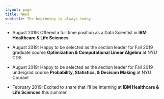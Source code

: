 ```yaml
---
layout: page
title: News
subtitle: The beginning is always today
---
```


+ August 2019: Offered a full time position as a Data Scientist in **IBM Healthcare & Life Sciences**

+ August 2019: Happy to be selected as the section leader for Fall 2019 graduate course **Optimization & Computational Linear Algebra** at NYU CDS

+ August 2019: Happy to be selected as the section leader for Fall 2019 undergrad course **Probability, Statistics, & Decision Making** at NYU Courant

+ February 2019: Excited to share that I'll be interning at **IBM Healthcare & Life Sciences** this summer

